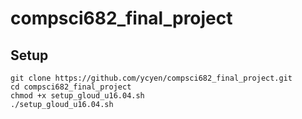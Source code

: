 # compsci682_final_project

## Setup
```
git clone https://github.com/ycyen/compsci682_final_project.git
cd compsci682_final_project
chmod +x setup_gloud_u16.04.sh
./setup_gloud_u16.04.sh
```